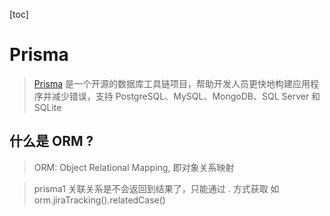 [toc]

# Prisma

> [Prisma](https://prisma.yoga/concepts/overview/what-is-prisma) 是一个开源的数据库工具链项目，帮助开发人员更快地构建应用程序并减少错误，支持 PostgreSQL、MySQL、MongoDB、SQL Server 和 SQLite

## 什么是 ORM ?

> ORM: Object Relational Mapping, 即对象关系映射

> prisma1 关联关系是不会返回到结果了，只能通过 . 方式获取 如 orm.jiraTracking().relatedCase()
